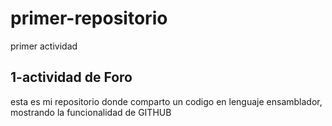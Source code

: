 # primer-repositorio
primer actividad
## 1-actividad de Foro
esta es mi repositorio donde comparto un codigo en lenguaje ensamblador, mostrando la funcionalidad de GITHUB
